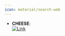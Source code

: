 ```yaml
---
icon: material/search-web
---
```


- **CHEESE**:   
	[![Link](https://img.shields.io/badge/Link-online-brightgreen?style=for-the-badge&logo=cachet&logoColor=65FF8F)](https://cheese-docs.deepmedchem.com/)  

